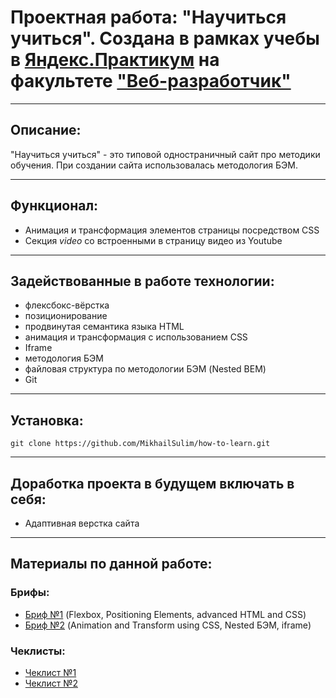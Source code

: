 # Проектная работа: "Научиться учиться". Создана в рамках учебы в [Яндекс.Практикум](https://praktikum.yandex.ru/) на факультете ["Веб-разработчик"](https://praktikum.yandex.ru/web/)
____
## Описание:

"Научиться учиться" - это типовой одностраничный сайт про методики обучения. При создании сайта использовалась методология БЭМ.
____
## Функционал:

- Анимация и трансформация элементов страницы посредством CSS
- Секция *video* со встроенными в страницу видео из Youtube
____
## Задействованные в работе технологии:

- флексбокс-вёрстка
- позиционирование
- продвинутая семантика языка HTML
- анимация и трансформация с использованием CSS
- Iframe
- методология БЭМ
- файловая структура по методологии БЭМ (Nested BEM)
- Git
____
## Установка:

```
git clone https://github.com/MikhailSulim/how-to-learn.git
```
____
## Доработка проекта в будущем включать в себя:

- Адаптивная верстка сайта
____
## Материалы по данной работе:
### Брифы:
- [Бриф №1](https://code.s3.yandex.net/web-developer/project-1/sprint-1-brief.pdf) (Flexbox, Positioning Elements, advanced HTML and CSS)
- [Бриф №2](https://https://code.s3.yandex.net/web-developer/project-1/sprint-2-brief.pdf) (Animation and Transform using CSS, Nested БЭМ, iframe)

### Чеклисты:
- [Чеклист №1](https://code.s3.yandex.net/web-developer/checklists-pdf/new-program/checklist-1.pdf)
- [Чеклист №2](https://code.s3.yandex.net/web-developer/checklists-pdf/new-program/checklist-2.pdf)
